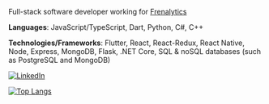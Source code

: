 Full-stack software developer working for [Frenalytics](https://www.frenalytics.com/)

**Languages**: JavaScript/TypeScript, Dart, Python, C#, C++

**Technologies/Frameworks**: Flutter, React, React-Redux, React Native, Node, Express, MongoDB, Flask, .NET Core, SQL & noSQL databases (such as PostgreSQL and MongoDB)

[![LinkedIn](https://img.shields.io/badge/LinkedIn-0077B5?style=for-the-badge&logo=linkedin&logoColor=white)](https://www.linkedin.com/in/robert-hull-0466b288/)

[![Top Langs](https://github-readme-stats.vercel.app/api/top-langs/?username=robertjhull)](https://github.com/anuraghazra/github-readme-stats)


